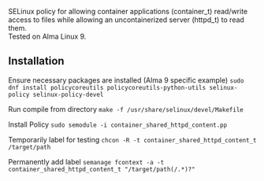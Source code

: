 SELinux policy for allowing container applications (container_t) read/write access to files while allowing an uncontainerized server (httpd_t) to read them. \
Tested on Alma Linux 9.

Installation
------------
Ensure necessary packages are installed (Alma 9 specific example)
`sudo dnf install policycoreutils policycoreutils-python-utils selinux-policy selinux-policy-devel`

Run compile from directory
`make -f /usr/share/selinux/devel/Makefile`

Install Policy
`sudo semodule -i container_shared_httpd_content.pp`

Temporarily label for testing
`chcon -R -t container_shared_httpd_content_t /target/path`

Permanently add label
`semanage fcontext -a -t container_shared_httpd_content_t "/target/path(/.*)?"`


